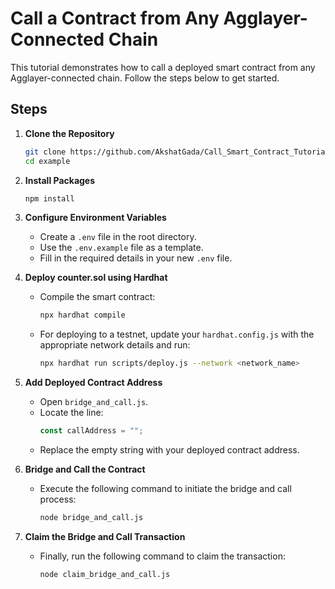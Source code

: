 # Call a Contract from Any Agglayer-Connected Chain

This tutorial demonstrates how to call a deployed smart contract from any Agglayer-connected chain. Follow the steps below to get started.

## Steps

1. **Clone the Repository**
   ```bash
   git clone https://github.com/AkshatGada/Call_Smart_Contract_Tutorial.git example
   cd example
   ```
2. **Install Packages**
   ```bash
   npm install
   ```
3. **Configure Environment Variables**
   - Create a `.env` file in the root directory.
   - Use the `.env.example` file as a template.
   - Fill in the required details in your new `.env` file.

4. **Deploy counter.sol using Hardhat**
   - Compile the smart contract:
     ```bash
     npx hardhat compile
     ```
   - For deploying to a testnet, update your `hardhat.config.js` with the      appropriate network details and run:
     ```bash
     npx hardhat run scripts/deploy.js --network <network_name>
     ```
5. **Add Deployed Contract Address**
   - Open `bridge_and_call.js`.
   - Locate the line:
     ```javascript
     const callAddress = "";
     ```
   - Replace the empty string with your deployed contract address.

6. **Bridge and Call the Contract**
   - Execute the following command to initiate the bridge and call process:
     ```bash
     node bridge_and_call.js
     ```
7. **Claim the Bridge and Call Transaction**
   - Finally, run the following command to claim the transaction:
     ```bash
     node claim_bridge_and_call.js
     ```